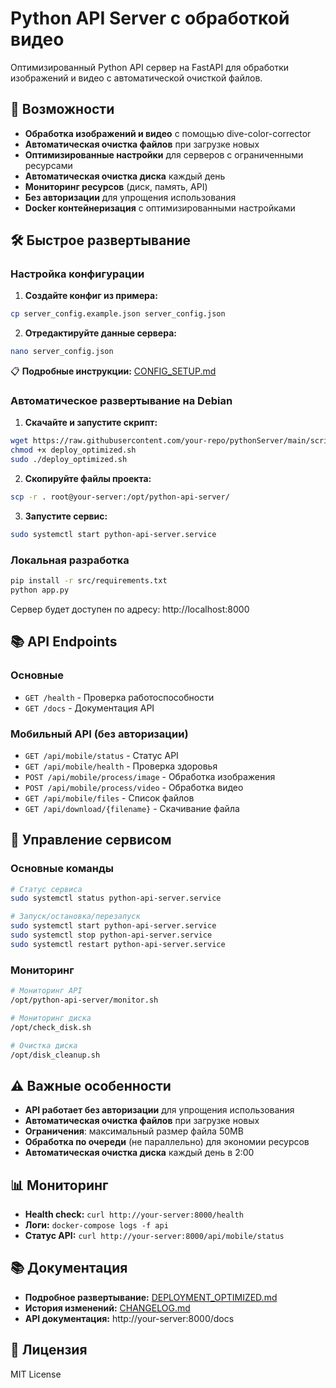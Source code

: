 # Python API Server с обработкой видео

Оптимизированный Python API сервер на FastAPI для обработки изображений и видео с автоматической очисткой файлов.

## 🚀 Возможности

- **Обработка изображений и видео** с помощью dive-color-corrector
- **Автоматическая очистка файлов** при загрузке новых
- **Оптимизированные настройки** для серверов с ограниченными ресурсами
- **Автоматическая очистка диска** каждый день
- **Мониторинг ресурсов** (диск, память, API)
- **Без авторизации** для упрощения использования
- **Docker контейнеризация** с оптимизированными настройками

## 🛠 Быстрое развертывание

### Настройка конфигурации

1. **Создайте конфиг из примера:**
```bash
cp server_config.example.json server_config.json
```

2. **Отредактируйте данные сервера:**
```bash
nano server_config.json
```

📋 **Подробные инструкции:** [CONFIG_SETUP.md](CONFIG_SETUP.md)

### Автоматическое развертывание на Debian

1. **Скачайте и запустите скрипт:**
```bash
wget https://raw.githubusercontent.com/your-repo/pythonServer/main/scripts/deploy_optimized.sh
chmod +x deploy_optimized.sh
sudo ./deploy_optimized.sh
```

2. **Скопируйте файлы проекта:**
```bash
scp -r . root@your-server:/opt/python-api-server/
```

3. **Запустите сервис:**
```bash
sudo systemctl start python-api-server.service
```

### Локальная разработка

```bash
pip install -r src/requirements.txt
python app.py
```

Сервер будет доступен по адресу: http://localhost:8000

## 📚 API Endpoints

### Основные
- `GET /health` - Проверка работоспособности
- `GET /docs` - Документация API

### Мобильный API (без авторизации)
- `GET /api/mobile/status` - Статус API
- `GET /api/mobile/health` - Проверка здоровья
- `POST /api/mobile/process/image` - Обработка изображения
- `POST /api/mobile/process/video` - Обработка видео
- `GET /api/mobile/files` - Список файлов
- `GET /api/download/{filename}` - Скачивание файла

## 🔧 Управление сервисом

### Основные команды
```bash
# Статус сервиса
sudo systemctl status python-api-server.service

# Запуск/остановка/перезапуск
sudo systemctl start python-api-server.service
sudo systemctl stop python-api-server.service
sudo systemctl restart python-api-server.service
```

### Мониторинг
```bash
# Мониторинг API
/opt/python-api-server/monitor.sh

# Мониторинг диска
/opt/check_disk.sh

# Очистка диска
/opt/disk_cleanup.sh
```

## ⚠️ Важные особенности

- **API работает без авторизации** для упрощения использования
- **Автоматическая очистка файлов** при загрузке новых
- **Ограничения**: максимальный размер файла 50MB
- **Обработка по очереди** (не параллельно) для экономии ресурсов
- **Автоматическая очистка диска** каждый день в 2:00

## 📊 Мониторинг

- **Health check:** `curl http://your-server:8000/health`
- **Логи:** `docker-compose logs -f api`
- **Статус API:** `curl http://your-server:8000/api/mobile/status`

## 📚 Документация

- **Подробное развертывание:** [DEPLOYMENT_OPTIMIZED.md](DEPLOYMENT_OPTIMIZED.md)
- **История изменений:** [CHANGELOG.md](CHANGELOG.md)
- **API документация:** http://your-server:8000/docs

## 📝 Лицензия

MIT License
